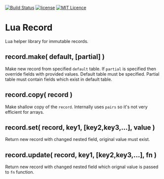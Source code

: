 [![Build Status](https://travis-ci.org/iskolbin/lrecord.svg?branch=master)](https://travis-ci.org/iskolbin/lrecord)
[![license](https://img.shields.io/badge/license-public%20domain-blue.svg)](http://unlicense.org/)
[![MIT Licence](https://badges.frapsoft.com/os/mit/mit.svg?v=103)](https://opensource.org/licenses/mit-license.php)

Lua Record
==========

Lua helper library for immutable records.


record.make( default, [partial] )
---------------------------------

Make new record from specified `default` table. If `partial` is specified then
override fields with provided values. Default table must be specified. Partial
table must contain fields which exist in default table.


record.copy( record )
---------------------

Make shallow copy of the `record`. Internally uses `pairs` so it's not very
efficient for arrays.


record.set( record, key1, [key2,key3,...], value )
--------------------------------------------------

Return new record with changed nested field, original value must exist.


record.update( record, key1, [key2,key3,...], fn )
--------------------------------------------------

Return new record with changed nested field which orignal value is passed to
`fn` function.
